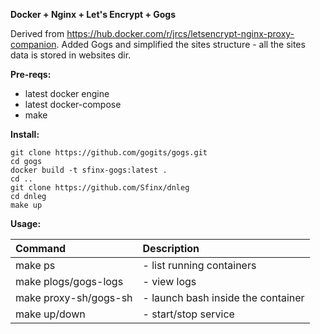 
**Docker + Nginx + Let's Encrypt + Gogs**

 Derived from https://hub.docker.com/r/jrcs/letsencrypt-nginx-proxy-companion. Added Gogs and simplified
the sites structure - all the sites data is stored in websites dir.

**Pre-reqs:**

- latest docker engine
- latest docker-compose
- make

**Install:**

```
git clone https://github.com/gogits/gogs.git
cd gogs
docker build -t sfinx-gogs:latest .
cd ..
git clone https://github.com/Sfinx/dnleg
cd dnleg
make up
```

**Usage:**

|Command|Description|
|:-|:-|
| make ps |- list running containers |
| make plogs/gogs-logs |- view logs  |
| make proxy-sh/gogs-sh |- launch bash inside the container |
| make up/down |- start/stop service |
